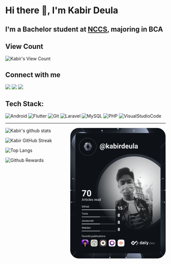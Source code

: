 # Hi there 👋, I'm Kabir Deula

## I'm a Bachelor student at [NCCS](//nccs.edu.np), majoring in BCA

## View Count

![Kabir's View Count](https://profile-counter.glitch.me/kabirdeula/count.svg)

## Connect with me

[<img src="https://img.shields.io/badge/-Facebook-2718F2?style=for-the-badge&logo=facebook&logoColor=000&labelColor=1877F2">][facebook]
[<img src="https://img.shields.io/badge/-Instagram-E37340?style=for-the-badge&logo=instagram&logoColor=000&labelColor=E4405F">][instagram]
[<img src="https://img.shields.io/badge/-LinkedIn-0A0AC2?style=for-the-badge&logo=linkedin&logoColor=000&labelColor=0A66C2">][linkedin]

[facebook]: http://facebook.com/kabirdeula167
[instagram]: https://instagram.com/king_dragon2021/
[linkedin]: https://www.linkedin.com/in/kabir-deula-33888a202/

## Tech Stack:

![Android](https://img.shields.io/badge/Android-26AB40?style=for-the-badge&logo=android&logoColor=000&labelColor=3DDC84)
![Flutter](https://img.shields.io/badge/Flutter-02099B?style=for-the-badge&logo=flutter&logoColor=000&labelColor=02569B)
![Git](https://img.shields.io/badge/Git-F0AF32?style=for-the-badge&logo=git&logoColor=000&labelColor=F05032)
![Laravel](https://img.shields.io/badge/Laravel-FF9D20?style=for-the-badge&logo=laravel&logoColor=000&labelColor=FF2D20)
![MySQL](https://img.shields.io/badge/MySQL-434AA1?style=for-the-badge&logo=mysql&logoColor=000&labelColor=4479A1)
![PHP](https://img.shields.io/badge/PHP-779AB5?style=for-the-badge&logo=php&logoColor=000&labelColor=777BB4)
![VisualStudioCode](https://img.shields.io/badge/VSCode-00AB86?style=for-the-badge&logo=visualstudiocode&logoColor=000&labelColor=007ACC)

---

<p align="right">
    <a href="https://app.daily.dev/kabirdeula">
        <img align="right" src="https://github.com/kabirdeula/kabirdeula/blob/main/devcard.svg" width="300" alt="Kabir Deula's Dev Card" />
    </a>
</p>

![Kabir's github stats](https://github-readme-stats.vercel.app/api?username=kabirdeula&show_icons=true&theme=tokyonight&count_private=true)

![Kabir GitHub Streak](https://github-readme-streak-stats.herokuapp.com/?user=kabirdeula&theme=tokyonight)

![Top Langs](https://github-readme-stats.vercel.app/api/top-langs/?username=kabirdeula&theme=tokyonight&hide=css,scss,c,cmake,html,python,swift,shell,kotlin,objective-c,php,blade&langs_count=10&layout=compact) 

![Github Rewards](https://github-profile-trophy.vercel.app/?username=kabirdeula&theme=tokyonight)
